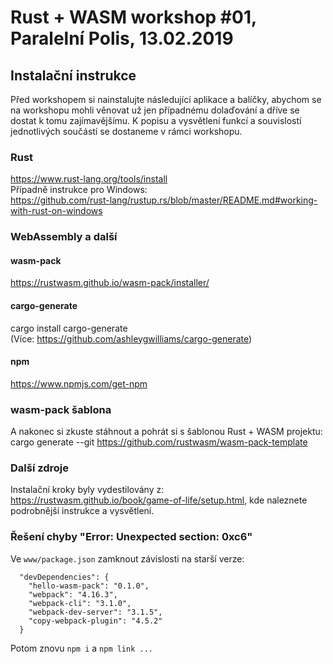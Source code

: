 # Rust + WASM workshop #01, Paralelní Polis, 13.02.2019
 
 ## Instalační instrukce
 Před workshopem si nainstalujte následující aplikace a balíčky, abychom se na workshopu mohli věnovat už jen případnému dolaďování a dříve se dostat k tomu zajímavějšímu.
 K popisu a vysvětlení funkcí a souvislostí jednotlivých součástí se dostaneme v rámci workshopu.
  
 ### Rust  
 https://www.rust-lang.org/tools/install  
 Případně instrukce pro Windows:  
 https://github.com/rust-lang/rustup.rs/blob/master/README.md#working-with-rust-on-windows
  
 ### WebAssembly a další
 
 #### wasm-pack
 https://rustwasm.github.io/wasm-pack/installer/
  
 #### cargo-generate
 cargo install cargo-generate  
 (Více: https://github.com/ashleygwilliams/cargo-generate)
 
 #### npm
 https://www.npmjs.com/get-npm
 
 ### wasm-pack šablona
 A nakonec si zkuste stáhnout a pohrát si s šablonou Rust + WASM projektu:  
 cargo generate --git https://github.com/rustwasm/wasm-pack-template
  
 
 ### Další zdroje
 Instalační kroky byly vydestilovány z: https://rustwasm.github.io/book/game-of-life/setup.html, kde naleznete podrobnější instrukce a vysvětlení.

### Řešení chyby "Error: Unexpected section: 0xc6"
Ve `www/package.json` zamknout závislosti na starší verze:

```
  "devDependencies": {
    "hello-wasm-pack": "0.1.0",
    "webpack": "4.16.3",
    "webpack-cli": "3.1.0",
    "webpack-dev-server": "3.1.5",
    "copy-webpack-plugin": "4.5.2"
  }
```

Potom znovu `npm i` a `npm link ...`
